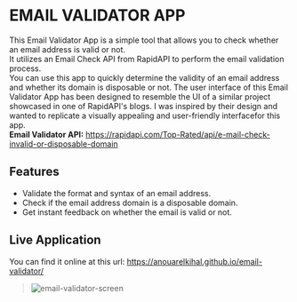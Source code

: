 # EMAIL VALIDATOR APP

This Email Validator App is a simple tool that allows you to check whether an email address is valid or not.<br>
It utilizes an Email Check API from RapidAPI to perform the email validation process.<br>
You can use this app to quickly determine the validity of an email address and whether its domain is disposable or not.
The user interface of this Email Validator App has been designed to resemble the UI of a similar project showcased in one of RapidAPI's blogs. 
I was inspired by their design and wanted to replicate a visually appealing and user-friendly interfacefor this app.<br>
**Email Validator API:** https://rapidapi.com/Top-Rated/api/e-mail-check-invalid-or-disposable-domain

## Features
- Validate the format and syntax of an email address.
- Check if the email address domain is a disposable domain.
- Get instant feedback on whether the email is valid or not.

## Live Application
You can find it online at this url: https://anouarelkihal.github.io/email-validator/
> ![email-validator-screen](https://github.com/AnouarElKihal/email-validator/assets/68613907/9b40f3f4-ee5d-48e6-ac7d-0a7ee15e6b69)

